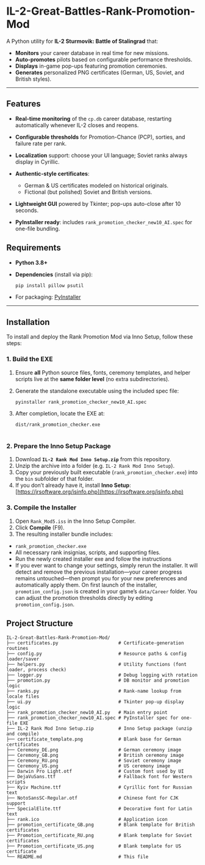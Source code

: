 # IL-2-Great-Battles-Rank-Promotion-Mod

A Python utility for **IL-2 Sturmovik: Battle of Stalingrad** that:

* **Monitors** your career database in real time for new missions.
* **Auto-promotes** pilots based on configurable performance thresholds.
* **Displays** in-game pop-ups featuring promotion ceremonies.
* **Generates** personalized PNG certificates (German, US, Soviet, and British styles).

---

## Features

* **Real-time monitoring** of the `cp.db` career database, restarting automatically whenever IL-2 closes and reopens.
* **Configurable thresholds** for Promotion-Chance (PCP), sorties, and failure rate per rank.
* **Localization** support: choose your UI language; Soviet ranks always display in Cyrillic.
* **Authentic-style certificates**:

  * German & US certificates modeled on historical originals.
  * Fictional (but polished) Soviet and British versions.
* **Lightweight GUI** powered by Tkinter; pop-ups auto-close after 10 seconds.
* **PyInstaller ready**: includes `rank_promotion_checker_new10_AI.spec` for one-file bundling.

## Requirements

* **Python 3.8+**
* **Dependencies** (install via pip):

  ```bash
  pip install pillow psutil
  ```
*  For packaging: [PyInstaller](https://www.pyinstaller.org/)

---

## Installation

To install and deploy the Rank Promotion Mod via Inno Setup, follow these steps:

### 1. Build the EXE

1. Ensure **all** Python source files, fonts, ceremony templates, and helper scripts live at the **same folder level** (no extra subdirectories).
2. Generate the standalone executable using the included spec file:

   ```bash
   pyinstaller rank_promotion_checker_new10_AI.spec
   ```
3. After completion, locate the EXE at:

   ````bash
   dist/rank_promotion_checker.exe
  

### 2. Prepare the Inno Setup Package

1. Download **`IL-2 Rank Mod Inno Setup.zip`** from this repository.
2. Unzip the archive into a folder (e.g. `IL-2 Rank Mod Inno Setup`).
3. Copy your previously built executable (`rank_promotion_checker.exe`) into the `bin` subfolder of that folder.
4. If you don’t already have it, install **Inno Setup**:
   [https://jrsoftware.org/isinfo.php](https://jrsoftware.org/isinfo.php)

### 3. Compile the Installer

1. Open `Rank_Mod5.iss` in the Inno Setup Compiler.
2. Click **Compile** (F9).
3. The resulting installer bundle includes:

* `rank_promotion_checker.exe`
* All necessary rank insignias, scripts, and supporting files.
* Run the newly created installer exe and follow the instructions
* If you ever want to change your settings, simply rerun the installer. It will detect and remove the previous installation—your career progress remains untouched—then prompt you for your new preferences and automatically apply them.
On first launch of the installer, `promotion_config.json` is created in your game’s `data/Career` folder. You can adjust the promotion thresholds directly by editing `promotion_config.json`.

## Project Structure

```
IL-2-Great-Battles-Rank-Promotion-Mod/
├── certificates.py                      # Certificate-generation routines
├── config.py                            # Resource paths & config loader/saver
├── helpers.py                           # Utility functions (font loader, process check)
├── logger.py                            # Debug logging with rotation
├── promotion.py                         # DB monitor and promotion logic
├── ranks.py                             # Rank-name lookup from locale files
├── ui.py                                # Tkinter pop-up display logic
├── rank_promotion_checker_new10_AI.py   # Main entry point
├── rank_promotion_checker_new10_AI.spec # PyInstaller spec for one-file EXE
├── IL-2 Rank Mod Inno Setup.zip         # Inno Setup package (unzip and compile)
├── certificate_template.png             # Blank base for German certificates
├── Ceremony_DE.png                      # German ceremony image
├── Ceremony_GB.png                      # British ceremony image
├── Ceremony_RU.png                      # Soviet ceremony image
├── Ceremony_US.png                      # US ceremony image
├── Darwin Pro Light.otf                 # Custom font used by UI
├── DejaVuSans.ttf                       # Fallback font for Western scripts
├── Kyiv Machine.ttf                     # Cyrillic font for Russian text
├── NotoSansSC-Regular.otf               # Chinese font for CJK support
├── SpecialElite.ttf                     # Decorative font for Latin text
├── rank.ico                             # Application icon
├── promotion_certificate_GB.png         # Blank template for British certificates
├── Promotion_certificate_RU.png         # Blank template for Soviet certificates
├── Promotion_certificate_US.png         # Blank template for US certificate
└── README.md                            # This file
```
